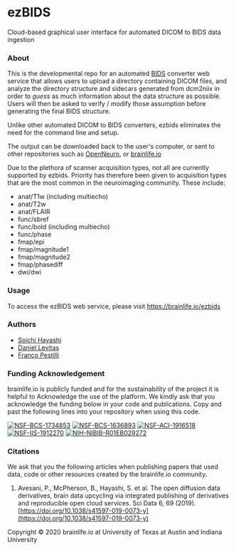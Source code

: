 # ezBIDS
Cloud-based graphical user interface for automated DICOM to BIDS data ingestion

### About
This is the developmental repo for an automated [BIDS](https://bids.neuroimaging.io/) converter web service that allows users to upload a directory containing 
DICOM files, and analyze the directory structure and sidecars generated from dcm2niix in order to *guess* 
as much information about the data structure as possible. Users will then be asked to verify / modify
those assumption before generating the final BIDS structure.

Unlike other automated DICOM to BIDS converters, ezbids eliminates the need for the command line and setup.

The output can be downloaded back to the user's computer, or sent to other repositories such as
[OpenNeuro](https://openneuro.org/), or [brainlife.io](https://brainlife.io/)

Due to the plethora of scanner acquisition types, not all are currently supported by ezbids. Priority has therefore been given to acquisition types that are the most common in the neuroimaging community. These include:
* anat/T1w (including multiecho)
* anat/T2w
* anat/FLAIR
* func/sbref
* func/bold (including multiecho)
* func/phase
* fmap/epi
* fmap/magnitude1
* fmap/magnitude2
* fmap/phasediff
* dwi/dwi

### Usage
To access the ezBIDS web service, please visit https://brainlife.io/ezbids


### Authors
- [Soichi Hayashi](soichih@gmail.com)
- [Daniel Levitas](dlevitas@iu.edu)
- [Franco Pestilli](pestilli@utexas.edu)

### Funding Acknowledgement
brainlife.io is publicly funded and for the sustainability of the project it is helpful to Acknowledge the use of the platform. We kindly ask that you acknowledge the funding below in your code and publications. Copy and past the following lines into your repository when using this code.

[![NSF-BCS-1734853](https://img.shields.io/badge/NSF_BCS-1734853-blue.svg)](https://nsf.gov/awardsearch/showAward?AWD_ID=1734853)
[![NSF-BCS-1636893](https://img.shields.io/badge/NSF_BCS-1636893-blue.svg)](https://nsf.gov/awardsearch/showAward?AWD_ID=1636893)
[![NSF-ACI-1916518](https://img.shields.io/badge/NSF_ACI-1916518-blue.svg)](https://nsf.gov/awardsearch/showAward?AWD_ID=1916518)
[![NSF-IIS-1912270](https://img.shields.io/badge/NSF_IIS-1912270-blue.svg)](https://nsf.gov/awardsearch/showAward?AWD_ID=1912270)
[![NIH-NIBIB-R01EB029272](https://img.shields.io/badge/NIH_NIBIB-R01EB029272-green.svg)](https://grantome.com/grant/NIH/R01-EB029272-01)

### Citations
We ask that you the following articles when publishing papers that used data, code or other resources created by the brainlife.io community.

1. Avesani, P., McPherson, B., Hayashi, S. et al. The open diffusion data derivatives, brain data upcycling via integrated publishing of derivatives and reproducible open cloud services. Sci Data 6, 69 (2019). [https://doi.org/10.1038/s41597-019-0073-y](https://doi.org/10.1038/s41597-019-0073-y)

Copyright © 2020 brainlife.io at University of Texas at Austin and Indiana University

